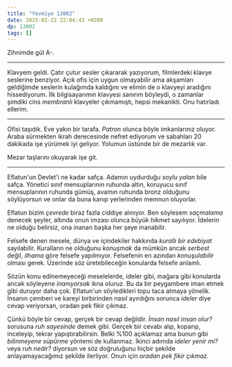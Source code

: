 ```yaml
---
title: "Yevmiye 13002"
date: 2015-02-22 22:04:43 +0200
dp: 13002
tags: []
---
```


Zihnimde gül A-.

-----

Klavyem geldi. Çatır çutur sesler çıkararak yazıyorum, filmlerdeki
klavye seslerine benziyor. Açık ofis için uygun olmayabilir ama
akşamları geldiğimde seslerin kulağımda kaldığını ve elimin de o
klavyeyi aradığını hissediyorum. İlk bilgisayarımın klavyesi sanırım
böyleydi, o zamanlar şimdiki cins *membranlı* klavyeler çıkmamıştı,
hepsi mekanikti. Onu hatırladı ellerim.

-----

Ofisi taşıdık. Eve yakın bir tarafa. *Patron* olunca böyle
imkanlarınız oluyor. Araba sürmekten ikrah derecesinde nefret ediyorum
ve sabahları 20 dakikada işe yürümek iyi geliyor. Yolumun üstünde bir
de mezarlık var. 

Mezar taşlarını okuyarak işe git.

-----

Eflatun'un Devlet'i ne kadar safça. Adamın uydurduğu *soylu yalan*
bile safça. Yönetici sınıf mensuplarının ruhunda altın, koruyucu sınıf
mensuplarının ruhunda gümüş, avamın ruhunda bronz olduğunu söylüyorsun
ve onlar da buna kanıp yerlerinden memnun oluyorlar.

Eflatun bizim *çevrede* biraz fazla ciddiye alınıyor. Ben söylesem
*saçmalama* denecek şeyler, altında onun imzası olunca *büyük hikmet*
sayılıyor. İdelerin ne olduğu belirsiz, ona inanan başka her şeye
inanabilir.

Felsefe denen mesele, dünya ve içindekiler hakkında *kurallı bir
edebiyat* sayılabilir. Kuralların ne olduğunu *konuşmak* da mümkün
ancak *serbest* değil, *ilhama* göre felsefe yapılmıyor. Felsefenin en
azından *konuşulabilir* olması gerek. Üzerinde söz üretebileceğin
konularda felsefe anlamlı.

Sözün konu edinemeyeceği meselelerde, ideler gibi, mağara gibi
konularda ancak söyleyene *inanıyorsak* ikna oluruz. Bu da bir
peygambere iman etmek gibi duruyor daha çok. Eflatun'un söyledikleri
topu taca atmaya yönelik. İnsanın çemberi ve kareyi birbirinden nasıl
ayırdığını sorunca *ideler* diye cevap veriyorsan, oradan pek fikir
çıkmaz. 

Çünkü böyle bir cevap, gerçek bir cevap değildir. *İnsan nasıl insan
olur?* sorusuna *ruh sayesinde* demek gibi. Gerçek bir cevabı alıp,
koparıp, inceleyip, tekrar yapıştırabilirsin. Belki %100 açıklamaz ama
bunun gibi *bilinmeyene süpürme* yöntemi de kullanmaz. İkinci adımda
*ideler yenir mi?* veya *ruh nedir?* diyorsun ve söz doğruluğunu
hiçbir şekilde anlayamayacağımız şekilde ilerliyor. Onun için *oradan
pek fikir çıkmaz.*

